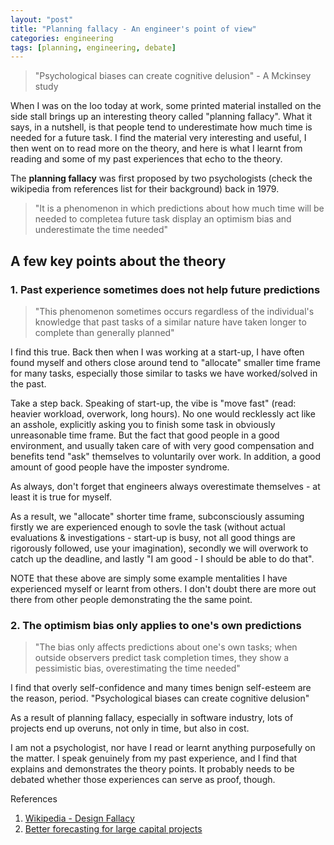 ```yaml
---
layout: "post"
title: "Planning fallacy - An engineer's point of view"
categories: engineering
tags: [planning, engineering, debate]
---
```


> "Psychological biases can create cognitive delusion" -  A Mckinsey study

When I was on the loo today at work, some printed material installed on the side stall brings up
an interesting theory called "planning fallacy". What it says, in a nutshell, is that people tend
to underestimate how much time is needed for a future task. I find the material very interesting
and useful, I then went on to read more on the theory, and here is what I learnt from reading and
some of my past experiences that echo to the theory.

The **planning fallacy** was first proposed by two psychologists (check the wikipedia from references list
for their background) back in 1979.

>"It is a phenomenon in which predictions about how much time will be needed to completea future task display an optimism bias and underestimate the time needed"

## A few key points about the theory

### 1. Past experience sometimes does not help future predictions

> "This phenomenon sometimes occurs regardless of the individual's knowledge that past tasks of a similar nature have taken longer to complete than generally planned"

I find this true. Back then when I was working at a start-up, I have often found myself and others close around tend to "allocate" smaller time frame for many tasks, especially those similar to tasks we have
worked/solved in the past.

Take a step back. Speaking of start-up, the vibe is "move fast" (read: heavier workload, overwork, long hours). No one would recklessly act like an asshole, explicitly asking you to finish some task in obviously unreasonable time frame. But the fact that good people in a good environment, and usually taken
care of with very good compensation and benefits tend "ask" themselves to voluntarily over work. In addition, a good amount of good people have the imposter syndrome.

As always, don't forget that engineers always overestimate themselves - at least it is true for myself.

As a result, we "allocate" shorter time frame, subconsciously assuming firstly we are experienced enough to
sovle the task (without actual evaluations & investigations - start-up is busy, not all good things are
rigorously followed, use your imagination), secondly we will overwork to catch up the deadline, and lastly
"I am good - I should be able to do that".

NOTE that these above are simply some example mentalities I have experienced myself or learnt from others.
I don't doubt there are more out there from other people demonstrating the the same point.

### 2. The optimism bias only applies to one's own predictions

> "The bias only affects predictions about one's own tasks; when outside observers predict task completion times, they show a pessimistic bias, overestimating the time needed"

I find that overly self-confidence and many times benign self-esteem are the reason, period. "Psychological
biases can create cognitive delusion"


As a result of planning fallacy, especially in software industry, lots of projects end up overuns, not only in time, but also in
cost.


I am not a psychologist, nor have I read or learnt anything purposefully on the matter. I speak genuinely from
my past experience, and I find that explains and demonstrates the theory points. It probably needs to be debated
whether those experiences can serve as proof, though.


References  

1. <a href="https://en.wikipedia.org/wiki/Planning_fallacy">Wikipedia - Design Fallacy</a>
2. [Better forecasting for large capital projects](https://www.mckinsey.com/~/media/McKinsey/Business%20Functions/Strategy%20and%20Corporate%20Finance/Our%20Insights/Better%20forecasting%20for%20large%20capital%20projects/Better%20forecasting%20for%20large%20capital%20projects.ashx) 

